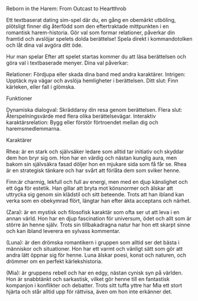 Reborn in the Harem: From Outcast to Heartthrob

Ett textbaserat dating sim-spel där du, en gång en obemärkt utböling, plötsligt finner dig återfödd som den eftertraktade mittpunkten i en romantisk harem-historia. Gör val som formar relationer, påverkar din framtid och avslöjar spelets dolda berättelse! Spela direkt i kommandotolken och låt dina val avgöra ditt öde.


Hur man spelar
Efter att spelet startas kommer du att läsa berättelsen och göra val i textbaserade menyer. Dina val påverkar:

Relationer: Fördjupa eller skada dina band med andra karaktärer.
Intrigen: Upptäck nya vägar och avslöja hemligheter i berättelsen.
Ditt slut: Finn kärleken, eller fall i glömska.


Funktioner

Dynamiska dialogval: Skräddarsy din resa genom berättelsen.
Flera slut: Återspelningsvärde med flera olika berättelsevägar.
Interaktiv karaktärsrelation: Bygg eller förstör förtroendet mellan dig och haremsmedlemmarna.

Karaktärer

Rhea: är en stark och självsäker ledare som alltid tar initiativ och skyddar dem hon bryr sig om. Hon har en värdig och nästan kunglig aura, men bakom sin självsäkra fasad döljer hon en mjukare sida som få får se. Rhea är en strategisk tänkare och har svårt att förlåta dem som sviker henne.

Finn:är charmig, lekfull och full av energi, men med en djup känslighet och ett öga för estetik. Han gillar att bryta mot könsnormer och älskar att uttrycka sig genom sin klädstil och sitt beteende. Trots att han ibland kan verka som en obekymrad flört, längtar han efter äkta acceptans och närhet.

(Zara): är en mystisk och filosofisk karaktär som ofta ser ut att leva i en annan värld. Hon har en djup fascination för universum, ödet och allt som är större än henne själv. Trots sin tillbakadragna natur har hon ett skarpt sinne och kan ibland leverera en sylvass kommentar.

(Luna): är den drömska romantikern i gruppen som alltid ser det bästa i människor och situationer. Hon har ett varmt och vänligt sätt som gör att andra lätt öppnar sig för henne. Luna älskar poesi, konst och naturen, och drömmer om en perfekt kärlekshistoria.

(Mia): är gruppens rebell och har en edgy, nästan cynisk syn på världen. Hon är snabbtänkt och sarkastisk, vilket gör henne till en fantastisk kompanjon i konflikter och debatter. Trots sitt tuffa yttre har Mia ett stort hjärta och står alltid upp för rättvisa, även om hon inte erkänner det.